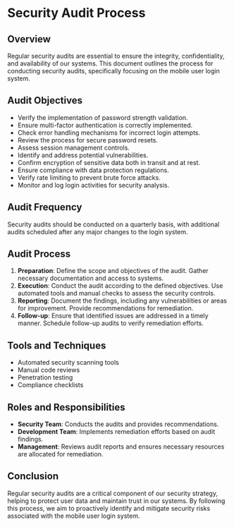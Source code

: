 # Security Audit Process

## Overview
Regular security audits are essential to ensure the integrity, confidentiality, and availability of our systems. This document outlines the process for conducting security audits, specifically focusing on the mobile user login system.

## Audit Objectives
- Verify the implementation of password strength validation.
- Ensure multi-factor authentication is correctly implemented.
- Check error handling mechanisms for incorrect login attempts.
- Review the process for secure password resets.
- Assess session management controls.
- Identify and address potential vulnerabilities.
- Confirm encryption of sensitive data both in transit and at rest.
- Ensure compliance with data protection regulations.
- Verify rate limiting to prevent brute force attacks.
- Monitor and log login activities for security analysis.

## Audit Frequency
Security audits should be conducted on a quarterly basis, with additional audits scheduled after any major changes to the login system.

## Audit Process
1. **Preparation**: Define the scope and objectives of the audit. Gather necessary documentation and access to systems.
2. **Execution**: Conduct the audit according to the defined objectives. Use automated tools and manual checks to assess the security controls.
3. **Reporting**: Document the findings, including any vulnerabilities or areas for improvement. Provide recommendations for remediation.
4. **Follow-up**: Ensure that identified issues are addressed in a timely manner. Schedule follow-up audits to verify remediation efforts.

## Tools and Techniques
- Automated security scanning tools
- Manual code reviews
- Penetration testing
- Compliance checklists

## Roles and Responsibilities
- **Security Team**: Conducts the audits and provides recommendations.
- **Development Team**: Implements remediation efforts based on audit findings.
- **Management**: Reviews audit reports and ensures necessary resources are allocated for remediation.

## Conclusion
Regular security audits are a critical component of our security strategy, helping to protect user data and maintain trust in our systems. By following this process, we aim to proactively identify and mitigate security risks associated with the mobile user login system.